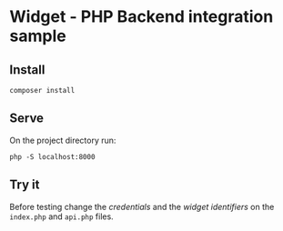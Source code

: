 # Widget - PHP Backend integration sample


## Install

`composer install`


## Serve
On the project directory run:

`php -S localhost:8000`


## Try it

Before testing change the *credentials* and the *widget identifiers* on the `index.php` and `api.php` files.
